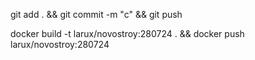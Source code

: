 git add . && git commit -m "c" && git push

docker build -t larux/novostroy:280724 . && docker push larux/novostroy:280724